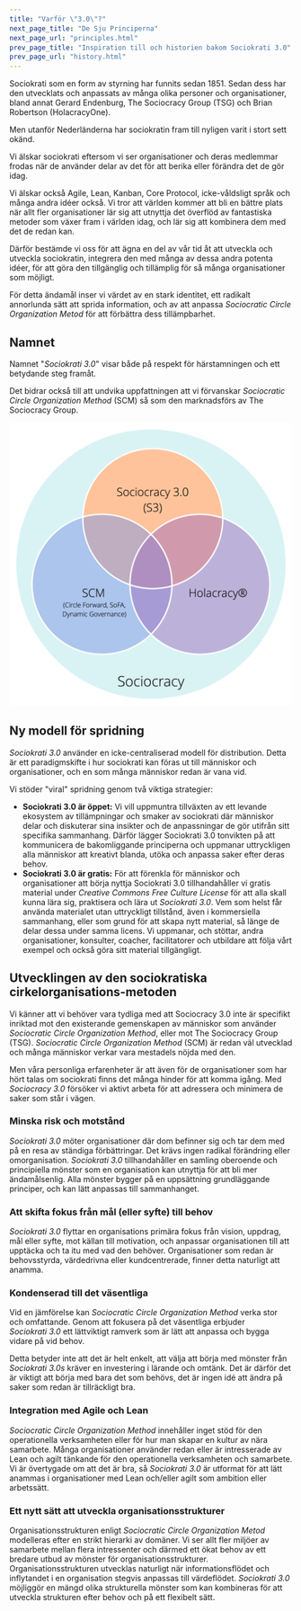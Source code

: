 ```yaml
---
title: "Varför \"3.0\"?"
next_page_title: "De Sju Principerna"
next_page_url: "principles.html"
prev_page_title: "Inspiration till och historien bakom Sociokrati 3.0"
prev_page_url: "history.html"
---
```



Sociokrati som en form av styrning har funnits sedan 1851. Sedan dess har den utvecklats och anpassats av många olika personer och organisationer, bland annat Gerard Endenburg, The Sociocracy Group (TSG) och Brian Robertson (HolacracyOne).

Men utanför Nederländerna har sociokratin fram till nyligen varit i stort sett okänd.

Vi älskar sociokrati eftersom vi ser organisationer och deras medlemmar frodas när de använder delar av det för att berika eller förändra det de gör idag.

Vi älskar också Agile, Lean, Kanban, Core Protocol, icke-våldsligt språk och många andra idéer också. Vi tror att världen kommer att bli en bättre plats när allt fler organisationer lär sig att utnyttja det överflöd av fantastiska metoder som växer fram i världen idag, och lär sig att kombinera dem med det de redan kan.

Därför bestämde vi oss för att ägna en del av vår tid åt att utveckla och utveckla sociokratin, integrera den med många av dessa andra potenta idéer, för att göra den tillgänglig och tillämplig för så många organisationer som möjligt.

För detta ändamål inser vi värdet av en stark identitet, ett radikalt annorlunda sätt att sprida information, och av att anpassa *Sociocratic Circle Organization Metod* för att förbättra dess tillämpbarhet.

## Namnet

Namnet "*Sociokrati 3.0*" visar både på respekt för härstamningen och ett betydande steg framåt.

Det bidrar också till att undvika uppfattningen att vi förvanskar *Sociocratic Circle Organization Method* (SCM) så som den marknadsförs av The Sociocracy Group.

![Tre varianter av sociokrati](img/context/sociocracy-variants.png)

## Ny modell för spridning

*Sociokrati 3.0* använder en icke-centraliserad modell för distribution. Detta är ett paradigmskifte i hur sociokrati kan föras ut till människor och organisationer, och en som många människor redan är vana vid.

Vi stöder "viral" spridning genom två viktiga strategier:

* **Sociokrati 3.0 är öppet:** Vi vill uppmuntra tillväxten av ett levande ekosystem av tillämpningar och smaker av sociokrati där människor delar och diskuterar sina insikter och de anpassningar de gör utifrån sitt specifika sammanhang. Därför lägger Sociokrati 3.0 tonvikten på att kommunicera de bakomliggande principerna och uppmanar uttryckligen alla människor att kreativt blanda, utöka och anpassa saker efter deras behov.
* **Sociokrati 3.0 är gratis:** För att förenkla för människor och organisationer att börja nyttja Sociokrati 3.0 tillhandahåller vi gratis material under *Creative Commons Free Culture License* för att alla skall kunna lära sig, praktisera och lära ut *Sociokrati 3.0*. Vem som helst får använda materialet utan uttryckligt tillstånd, även i kommersiella sammanhang, eller som grund för att skapa nytt material, så länge de delar dessa under samma licens. Vi uppmanar, och stöttar, andra organisationer, konsulter, coacher, facilitatorer och utbildare att följa vårt exempel och också göra sitt material tillgängligt.

## Utvecklingen av den sociokratiska cirkelorganisations-metoden

Vi känner att vi behöver vara tydliga med att Sociocracy 3.0 inte är specifikt inriktad mot den existerande gemenskapen av människor som använder *Sociocratic Circle Organization Method*, eller mot The Sociocracy Group (TSG). *Sociocratic Circle Organization Method* (SCM) är redan väl utvecklad och många människor verkar vara mestadels nöjda med den.

Men våra personliga erfarenheter är att även för de organisationer som har hört talas om sociokrati finns det många hinder för att komma igång. Med *Sociocracy 3.0* försöker vi aktivt arbeta för att adressera och minimera de saker som står i vägen.

### Minska risk och motstånd

*Sociokrati 3.0* möter organisationer där dom befinner sig och tar dem med på en resa av ständiga förbättringar. Det krävs ingen radikal förändring eller omorganisation. *Sociokrati 3.0* tillhandahåller en samling oberoende och principiella mönster som en organisation kan utnyttja för att bli mer ändamålsenlig. Alla mönster bygger på en uppsättning grundläggande principer, och kan lätt anpassas till sammanhanget.

### Att skifta fokus från mål (eller syfte) till behov

*Sociokrati 3.0* flyttar en organisations primära fokus från vision, uppdrag, mål eller syfte, mot källan till motivation, och anpassar organisationen till att upptäcka och ta itu med vad den behöver. Organisationer som redan är behovsstyrda, värdedrivna eller kundcentrerade, finner detta naturligt att anamma.

### Kondenserad till det väsentliga

Vid en jämförelse kan *Sociocratic Circle Organization Method* verka stor och omfattande. Genom att fokusera på det väsentliga erbjuder *Sociokrati 3.0* ett lättviktigt ramverk som är lätt att anpassa och bygga vidare på vid behov.

Detta betyder inte att det är helt enkelt, att välja att börja med mönster från *Sociokrati 3.0s* kräver en investering i lärande och omtänk. Det är därför det är viktigt att börja med bara det som behövs, det är ingen idé att ändra på saker som redan är tillräckligt bra.

### Integration med Agile och Lean

*Sociocratic Circle Organization Method* innehåller inget stöd för den operationella verksamheten eller för hur man skapar en kultur av nära samarbete. Många organisationer använder redan eller är intresserade av Lean och agilt tänkande för den operationella verksamheten och samarbete. Vi är övertygade om att det är bra, så *Sociokrati 3.0* är utformat för att lätt anammas i organisationer med Lean och/eller agilt som ambition eller arbetssätt.

### Ett nytt sätt att utveckla organisationsstrukturer

Organisationsstrukturen enligt *Sociocratic Circle Organization Metod* modelleras efter en strikt hierarki av domäner. Vi ser allt fler miljöer av samarbete mellan flera intressenter och därmed ett ökat behov av ett bredare utbud av mönster för organisationsstrukturer. Organisationsstrukturen utvecklas naturligt när informationsflödet och inflytandet i en organisation stegvis anpassas till värdeflödet. *Sociokrati 3.0* möjliggör en mängd olika strukturella mönster som kan kombineras för att utveckla strukturen efter behov och på ett flexibelt sätt.